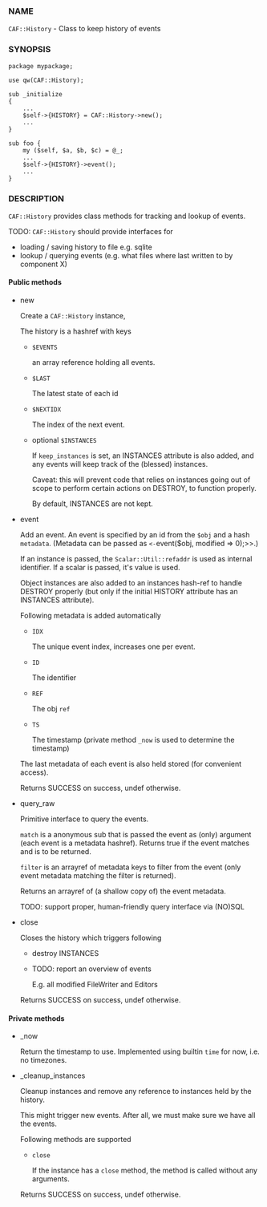 ### NAME

`CAF::History` - Class to keep history of events

### SYNOPSIS

    package mypackage;

    use qw(CAF::History);

    sub _initialize
    {
        ...
        $self->{HISTORY} = CAF::History->new();
        ...
    }

    sub foo {
        my ($self, $a, $b, $c) = @_;
        ...
        $self->{HISTORY}->event();
        ...
    }

### DESCRIPTION

`CAF::History` provides class methods for tracking and
lookup of events.

TODO: `CAF::History` should provide interfaces for

- loading / saving history to file e.g. sqlite
- lookup / querying events (e.g. what files where
last written to by component X)

#### Public methods

- new

    Create a `CAF::History` instance,

    The history is a hashref with keys

    - `$EVENTS`

        an array reference holding all events.

    - `$LAST`

        The latest state of each id

    - `$NEXTIDX`

        The index of the next event.

    - optional `$INSTANCES`

        If `keep_instances` is set, an INSTANCES attribute is also added,
        and any events will keep track of the (blessed) instances.

        Caveat: this will prevent code that relies on instances going out
        of scope to perform certain actions on DESTROY, to function properly.

        By default, INSTANCES are not kept.

- event

    Add an event. An event is specified by an id from the `$obj`
    and a hash `metadata`. (Metadata can be passed as
    `<-`event($obj, modified => 0);>>.)

    If an instance is passed, the `Scalar::Util::refaddr` is used as internal
    identifier. If a scalar is passed, it's value is used.

    Object instances are also added to an instances hash-ref to handle DESTROY properly
    (but only if the initial HISTORY attribute has an INSTANCES attribute).

    Following metadata is added automatically

    - `IDX`

        The unique event index, increases one per event.

    - `ID`

        The identifier

    - `REF`

        The obj `ref`

    - `TS`

        The timestamp (private method `_now` is used to determine the timestamp)

    The last metadata of each event is also held stored (for convenient access).

    Returns SUCCESS on success, undef otherwise.

- query\_raw

    Primitive interface to query the events.

    `match` is a anonymous sub that is passed
    the event as (only) argument
    (each event is a metadata hashref).
    Returns true if the event matches and is to be returned.

    `filter` is an arrayref of metadata keys to filter from the event
    (only event metadata matching the filter is returned).

    Returns an arrayref of (a shallow copy of) the event metadata.

    TODO: support proper, human-friendly query interface via (NO)SQL

- close

    Closes the history which triggers following

    - destroy INSTANCES
    - TODO: report an overview of events

        E.g. all modified FileWriter and Editors

    Returns SUCCESS on success, undef otherwise.

#### Private methods

- \_now

    Return the timestamp to use. Implemented using builtin `time` for now,
    i.e. no timezones.

- \_cleanup\_instances

    Cleanup instances and remove any reference
    to instances held by the history.

    This might trigger new events.
    After all, we must make sure we have all the events.

    Following methods are supported

    - `close`

        If the instance has a `close` method, the method is
        called without any arguments.

    Returns SUCCESS on success, undef otherwise.
